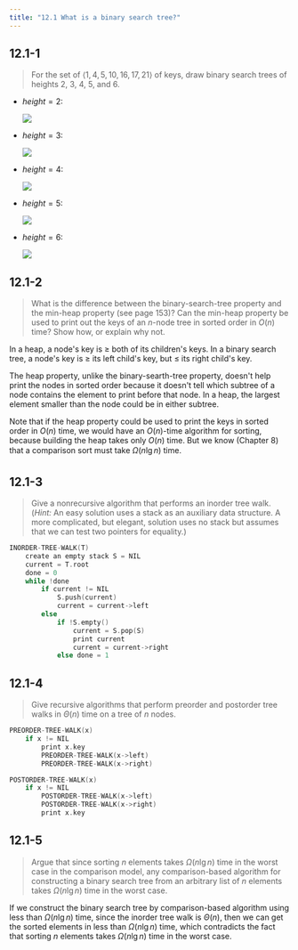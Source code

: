 ```yaml
---
title: "12.1 What is a binary search tree?"
---
```


## 12.1-1

> For the set of $\langle 1, 4, 5, 10, 16, 17, 21 \rangle$ of keys, draw binary search trees of heights $2$, $3$, $4$, $5$, and $6$.

- $height = 2$:

    ![](https://i.imgur.com/G5NRcTm.png?width=30rem)

- $height = 3$:

    ![](https://i.imgur.com/qUnmDiY.png?width=30rem)

- $height = 4$:

    ![](https://i.imgur.com/7JXLZhA.png?width=30rem)

- $height = 5$:

    ![](https://i.imgur.com/zgeDXLA.png?width=30rem)

- $height = 6$:

    ![](https://i.imgur.com/Pzczw1n.png?width=30rem)

## 12.1-2

> What is the difference between the binary-search-tree property and the min-heap property (see page 153)? Can the min-heap property be used to print out the keys of an $n$-node tree in sorted order in $O(n)$ time? Show how, or explain why not.

In a heap, a node's key is $\ge$ both of its children's keys. In a binary search tree, a node's key is $\ge$ its left child's key, but $\le$ its right child's key.

The heap property, unlike the binary-searth-tree property, doesn't help print the nodes in sorted order because it doesn't tell which subtree of a node contains the element to print before that node. In a heap, the largest element smaller than the node could be in either subtree.

Note that if the heap property could be used to print the keys in sorted order in $O(n)$ time, we would have an $O(n)$-time algorithm for sorting, because building the heap takes only $O(n)$ time. But we know (Chapter 8) that a comparison sort must take $\Omega(n\lg n)$ time.

## 12.1-3

> Give a nonrecursive algorithm that performs an inorder tree walk. ($\textit{Hint:}$ An easy solution uses a stack as an auxiliary data structure. A more complicated, but elegant, solution uses no stack but assumes that we can test two pointers for equality.)

```cpp
INORDER-TREE-WALK(T)
    create an empty stack S = NIL
    current = T.root
    done = 0
    while !done
        if current != NIL
            S.push(current)
            current = current->left
        else
            if !S.empty()
                current = S.pop(S)
                print current
                current = current->right
            else done = 1
```

## 12.1-4

> Give recursive algorithms that perform preorder and postorder tree walks in $\Theta(n)$ time on a tree of $n$ nodes.

```cpp
PREORDER-TREE-WALK(x)
    if x != NIL
        print x.key
        PREORDER-TREE-WALK(x->left)
        PREORDER-TREE-WALK(x->right)
```

```cpp
POSTORDER-TREE-WALK(x)
    if x != NIL
        POSTORDER-TREE-WALK(x->left)
        POSTORDER-TREE-WALK(x->right)
        print x.key
```

## 12.1-5

> Argue that since sorting $n$ elements takes $\Omega(n\lg n)$ time in the worst case in the comparison model, any comparison-based algorithm for constructing a binary search tree from an arbitrary list of $n$ elements takes $\Omega(n\lg n)$ time in the worst case.

If we construct the binary search tree by comparison-based algorithm using less than $\Omega(n\lg n)$ time, since the inorder tree walk is $\Theta(n)$, then we can get the sorted elements in less than $\Omega(n\lg n)$ time, which contradicts the fact that sorting $n$ elements takes $\Omega(n\lg n)$ time in the worst case.
